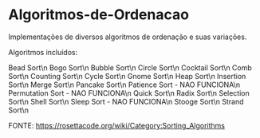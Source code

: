 # Algoritmos-de-Ordenacao
Implementações de diversos algoritmos de ordenação e suas variações.

Algoritmos incluídos:

Bead Sort\n
Bogo Sort\n
Bubble Sort\n
Circle Sort\n
Cocktail Sort\n
Comb Sort\n
Counting Sort\n
Cycle Sort\n
Gnome Sort\n
Heap Sort\n
Insertion Sort\n
Merge Sort\n
Pancake Sort\n
Patience Sort - NAO FUNCIONA\n
Permutation Sort - NAO FUNCIONA\n
Quick Sort\n
Radix Sort\n
Selection Sort\n
Shell Sort\n
Sleep Sort - NAO FUNCIONA\n
Stooge Sort\n
Strand Sort\n

FONTE: https://rosettacode.org/wiki/Category:Sorting_Algorithms
